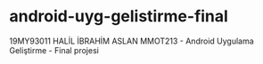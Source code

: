 # android-uyg-gelistirme-final

19MY93011
HALİL İBRAHİM ASLAN
MMOT213 - Android Uygulama Geliştirme - Final projesi
